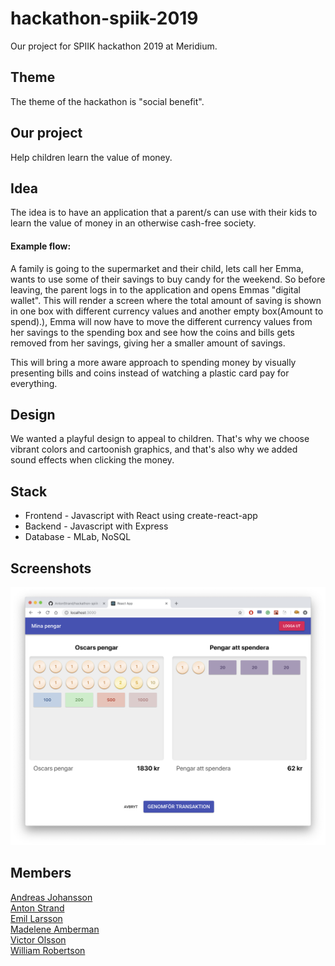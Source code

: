 # hackathon-spiik-2019
Our project for SPIIK hackathon 2019 at Meridium.

## Theme
The theme of the hackathon is "social benefit".

## Our project
Help children learn the value of money.

## Idea
The idea is to have an application that a parent/s can use with their kids to learn the
value of money in an otherwise cash-free society.

#### Example flow:
A family is going to the supermarket and their child, lets call her Emma, wants to use some of their savings to buy candy for the weekend.
So before leaving, the parent logs in to the application and opens Emmas "digital wallet".
This will render a screen where the total amount of saving is shown in one box with different currency values and another empty box(Amount to spend).), Emma will now have to move the different currency values from her savings to the spending box and see how the coins and bills gets removed from her savings, giving her a smaller amount of savings.

This will bring a more aware approach to spending money by visually presenting bills and coins instead of watching a plastic card pay for everything.

## Design
We wanted a playful design to appeal to children. That's why we choose vibrant colors and cartoonish graphics, and that's also why we added sound effects when clicking the money.

## Stack
- Frontend - Javascript with React using create-react-app
- Backend - Javascript with Express
- Database - MLab, NoSQL 

## Screenshots
![spening-page](https://raw.githubusercontent.com/AntonStrand/hackathon-spiik-2019/master/screenshots/wallet-page.png)

## Members
[Andreas Johansson](https://github.com/Andreas1990)<br>
[Anton Strand](https://github.com/AntonStrand)<br>
[Emil Larsson](https://github.com/Elmona)<br>
[Madelene Amberman](https://github.com/Maddis87)<br>
[Victor Olsson](https://github.com/victor--)<br>
[William Robertson](https://github.com/wirob)<br>
